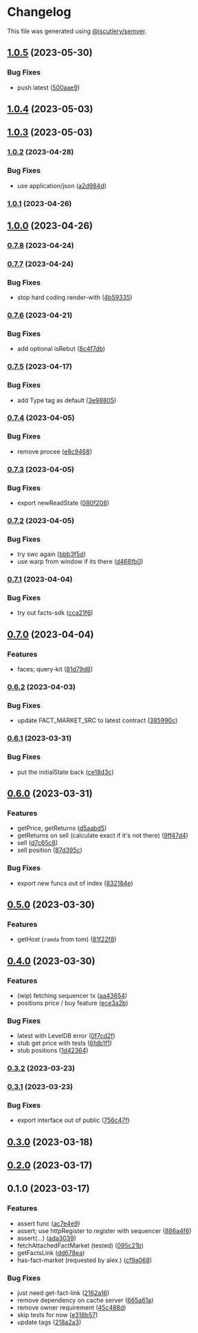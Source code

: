 # Changelog

This file was generated using [@jscutlery/semver](https://github.com/jscutlery/semver).

## [1.0.5](https://github.com/permafacts/facts-kit/compare/facts-sdk-1.0.4...facts-sdk-1.0.5) (2023-05-30)


### Bug Fixes

* push latest ([500aae9](https://github.com/permafacts/facts-kit/commit/500aae9374a3d0df50543f2d8e8826c6167760a6))

## [1.0.4](https://github.com/permafacts/facts-kit/compare/facts-sdk-1.0.3...facts-sdk-1.0.4) (2023-05-03)

## [1.0.3](https://github.com/permafacts/facts-kit/compare/facts-sdk-1.0.2...facts-sdk-1.0.3) (2023-05-03)

### [1.0.2](https://github.com/permafacts/facts-kit/compare/facts-sdk-1.0.1...facts-sdk-1.0.2) (2023-04-28)


### Bug Fixes

* use application/json ([a2d984d](https://github.com/permafacts/facts-kit/commit/a2d984de2728314d44c1b946dae2343bf6f270ea))

### [1.0.1](https://github.com/permafacts/facts-kit/compare/facts-sdk-1.0.0...facts-sdk-1.0.1) (2023-04-26)

## [1.0.0](https://github.com/permafacts/facts-kit/compare/facts-sdk-0.7.8...facts-sdk-1.0.0) (2023-04-26)

### [0.7.8](https://github.com/permafacts/facts-kit/compare/facts-sdk-0.7.7...facts-sdk-0.7.8) (2023-04-24)

### [0.7.7](https://github.com/permafacts/facts-kit/compare/facts-sdk-0.7.6...facts-sdk-0.7.7) (2023-04-24)


### Bug Fixes

* stop hard coding render-with ([4b59335](https://github.com/permafacts/facts-kit/commit/4b59335283b93d375b452b97efcaf6cbfbee889f))

### [0.7.6](https://github.com/permafacts/facts-kit/compare/facts-sdk-0.7.5...facts-sdk-0.7.6) (2023-04-21)


### Bug Fixes

* add optional isRebut ([8c4f7db](https://github.com/permafacts/facts-kit/commit/8c4f7db678e50fb3ddacc20bb31b81b3fa62aa27))

### [0.7.5](https://github.com/permafacts/facts-kit/compare/facts-sdk-0.7.4...facts-sdk-0.7.5) (2023-04-17)


### Bug Fixes

* add Type tag as default ([3e98805](https://github.com/permafacts/facts-kit/commit/3e98805998ac9692e4f0c405b418d039dcd9a26c))

### [0.7.4](https://github.com/permafacts/facts-kit/compare/facts-sdk-0.7.3...facts-sdk-0.7.4) (2023-04-05)


### Bug Fixes

* remove procee ([e8c9468](https://github.com/permafacts/facts-kit/commit/e8c9468c688812814908a7022fae28a65630d43e))

### [0.7.3](https://github.com/permafacts/facts-kit/compare/facts-sdk-0.7.2...facts-sdk-0.7.3) (2023-04-05)


### Bug Fixes

* export newReadState ([080f208](https://github.com/permafacts/facts-kit/commit/080f2083e64af16fbda316b8689d7cdb63541d1b))

### [0.7.2](https://github.com/permafacts/facts-kit/compare/facts-sdk-0.7.1...facts-sdk-0.7.2) (2023-04-05)


### Bug Fixes

* try swc again ([bbb3f5d](https://github.com/permafacts/facts-kit/commit/bbb3f5d4d427d780ca0505b7cea27853c422a842))
* use warp from window if its there ([d468fb0](https://github.com/permafacts/facts-kit/commit/d468fb057228dc238cc34c8cc7b3f75e8a4f1384))

### [0.7.1](https://github.com/permafacts/facts-kit/compare/facts-sdk-0.7.0...facts-sdk-0.7.1) (2023-04-04)


### Bug Fixes

* try out facts-sdk ([cca21f6](https://github.com/permafacts/facts-kit/commit/cca21f610e944bdf1c88bbabbccadb382dfc2a79))

## [0.7.0](https://github.com/permafacts/facts-kit/compare/facts-sdk-0.6.2...facts-sdk-0.7.0) (2023-04-04)


### Features

* faces; query-kit ([81d79d8](https://github.com/permafacts/facts-kit/commit/81d79d81765ef73df73d25fc388167db8f4044e1))

### [0.6.2](https://github.com/permafacts/facts-kit/compare/facts-sdk-0.6.1...facts-sdk-0.6.2) (2023-04-03)


### Bug Fixes

* update FACT_MARKET_SRC to latest contract ([385990c](https://github.com/permafacts/facts-kit/commit/385990c30a04fecf708f778b55a972e6c13ab75c))

### [0.6.1](https://github.com/permafacts/facts-kit/compare/facts-sdk-0.6.0...facts-sdk-0.6.1) (2023-03-31)


### Bug Fixes

* put the initialState back ([ce18d3c](https://github.com/permafacts/facts-kit/commit/ce18d3cb5b2b1e81420cc745029341505c07caf5))

## [0.6.0](https://github.com/permafacts/facts-kit/compare/facts-sdk-0.5.0...facts-sdk-0.6.0) (2023-03-31)


### Features

* getPrice, getReturns ([d5aabd5](https://github.com/permafacts/facts-kit/commit/d5aabd5e64ce56d3ef845aa0fac76325884a3362))
* getReturns on sell (calculate exact if it's not there) ([9ff47d4](https://github.com/permafacts/facts-kit/commit/9ff47d4ae194f626f92b8523ed21f8f6550f1a4c))
* sell ([d7c65c8](https://github.com/permafacts/facts-kit/commit/d7c65c8100dd56eed74fd98e71800652feec1a13))
* sell position ([87d395c](https://github.com/permafacts/facts-kit/commit/87d395c2fde73ed825eb6c29501645f974293326))


### Bug Fixes

* export new funcs out of index ([832184e](https://github.com/permafacts/facts-kit/commit/832184e378ed0a520f90e083814a868705a26039))

## [0.5.0](https://github.com/permafacts/facts-kit/compare/facts-sdk-0.4.0...facts-sdk-0.5.0) (2023-03-30)


### Features

* getHost (`ramda` from tom) ([81f22f8](https://github.com/permafacts/facts-kit/commit/81f22f80306875075f0353a5581e7bb5f53cf8b3))

## [0.4.0](https://github.com/permafacts/facts-kit/compare/facts-sdk-0.3.2...facts-sdk-0.4.0) (2023-03-30)


### Features

* (wip) fetching sequencer tx ([aa43654](https://github.com/permafacts/facts-kit/commit/aa43654ce63d3d10e1e896a85fa4f35f65502a0e))
* positions price / buy feature ([ece3a2b](https://github.com/permafacts/facts-kit/commit/ece3a2b598f027c814c08f1c648916c8bcd941b5))


### Bug Fixes

* latest with LevelDB error ([0f7cd2f](https://github.com/permafacts/facts-kit/commit/0f7cd2f8e8c208cd61f2664ffca604e60d8f9850))
* stub get price with tests ([6fdb1f1](https://github.com/permafacts/facts-kit/commit/6fdb1f14b9394d71768d07cb23393b9e3469b84e))
* stub positions ([1d42364](https://github.com/permafacts/facts-kit/commit/1d423641a5ec6902eaaefeab1657a49d9dd2e1e9))

### [0.3.2](https://github.com/permafacts/facts-kit/compare/facts-sdk-0.3.1...facts-sdk-0.3.2) (2023-03-23)

### [0.3.1](https://github.com/permafacts/facts-kit/compare/facts-sdk-0.3.0...facts-sdk-0.3.1) (2023-03-23)


### Bug Fixes

* export interface out of public ([756c47f](https://github.com/permafacts/facts-kit/commit/756c47f0b2cb683ee704a780678b60331b2fde8f))

## [0.3.0](https://github.com/permafacts/facts-kit/compare/facts-sdk-0.2.0...facts-sdk-0.3.0) (2023-03-18)

## [0.2.0](https://github.com/permafacts/facts-kit/compare/facts-sdk-0.1.0...facts-sdk-0.2.0) (2023-03-17)

## 0.1.0 (2023-03-17)


### Features

* assert func ([ac7e4e9](https://github.com/permafacts/facts-kit/commit/ac7e4e9424523aa725b750efa47b0425b0379fce))
* assert; use httpRegister to register with sequencer ([886a4f6](https://github.com/permafacts/facts-kit/commit/886a4f6babf996d18cc1be8bd19eca6b5bd6479f))
* assert(...) ([ada3039](https://github.com/permafacts/facts-kit/commit/ada303927a7faa9a40d73a1d1f3487751be3abe8))
* fetchAttachedFactMarket (tested) ([095c21b](https://github.com/permafacts/facts-kit/commit/095c21b1c2de73291d2f5e1704fd0c2eaeb14659))
* getFactsLink ([dd678ea](https://github.com/permafacts/facts-kit/commit/dd678eacb05d8b2e4da3dc8ee5189f830f1f4001))
* has-fact-market (requested by alex.) ([cf9a068](https://github.com/permafacts/facts-kit/commit/cf9a068c77f456583c14130f23788687d94b1735))


### Bug Fixes

* just need get-fact-link ([2162a16](https://github.com/permafacts/facts-kit/commit/2162a1652a22c1a3cb857dabb06ddcafcd67e0bb))
* remove dependency on cache server ([665a61a](https://github.com/permafacts/facts-kit/commit/665a61ab76c38ffaff16e8ededd7600f27cf19f5))
* remove owner requirement ([45c488d](https://github.com/permafacts/facts-kit/commit/45c488deaf50e05f955ada39030872efc18ad97e))
* skip tests for now ([e318b57](https://github.com/permafacts/facts-kit/commit/e318b57e3d3b31021334af1179b21a9186a80f77))
* update tags ([218a2a3](https://github.com/permafacts/facts-kit/commit/218a2a3fba937a1d1f04587c0929e002b4a21c13))
